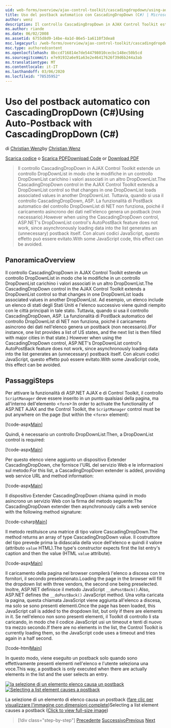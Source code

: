 ```yaml
---
uid: web-forms/overview/ajax-control-toolkit/cascadingdropdown/using-auto-postback-with-cascadingdropdown-cs
title: Uso del postback automatico con CascadingDropDown (C#) | Microsoft Docs
author: wenz
description: Il controllo CascadingDropDown in AJAX Control Toolkit estende un controllo DropDownList in modo che le modifiche in un controllo DropDownList carichino i valori associati in un altr...
ms.author: riande
ms.date: 06/02/2008
ms.assetid: 6755d8d9-14be-4a1d-86e5-1a6110f3dea8
msc.legacyurl: /web-forms/overview/ajax-control-toolkit/cascadingdropdown/using-auto-postback-with-cascadingdropdown-cs
msc.type: authoredcontent
ms.openlocfilehash: 8bccd716814e7de544798010cecbc148ec50b5cd
ms.sourcegitcommit: e7e91932a6e91a63e2e46417626f39d6b244a3ab
ms.translationtype: MT
ms.contentlocale: it-IT
ms.lasthandoff: 03/06/2020
ms.locfileid: "78535952"
---
```

# <a name="using-auto-postback-with-cascadingdropdown-c"></a><span data-ttu-id="c3b2f-103">Uso del postback automatico con CascadingDropDown (C#)</span><span class="sxs-lookup"><span data-stu-id="c3b2f-103">Using Auto-Postback with CascadingDropDown (C#)</span></span>

<span data-ttu-id="c3b2f-104">di [Christian Wenz](https://github.com/wenz)</span><span class="sxs-lookup"><span data-stu-id="c3b2f-104">by [Christian Wenz](https://github.com/wenz)</span></span>

<span data-ttu-id="c3b2f-105">[Scarica codice](https://download.microsoft.com/download/9/0/7/907760b1-2c60-4f81-aeb6-ca416a573b0d/cascadingdropdown3.cs.zip) o [Scarica PDF](https://download.microsoft.com/download/2/d/c/2dc10e34-6983-41d4-9c08-f78f5387d32b/cascadingdropdown3CS.pdf)</span><span class="sxs-lookup"><span data-stu-id="c3b2f-105">[Download Code](https://download.microsoft.com/download/9/0/7/907760b1-2c60-4f81-aeb6-ca416a573b0d/cascadingdropdown3.cs.zip) or [Download PDF](https://download.microsoft.com/download/2/d/c/2dc10e34-6983-41d4-9c08-f78f5387d32b/cascadingdropdown3CS.pdf)</span></span>

> <span data-ttu-id="c3b2f-106">Il controllo CascadingDropDown in AJAX Control Toolkit estende un controllo DropDownList in modo che le modifiche in un controllo DropDownList carichino i valori associati in un altro DropDownList.</span><span class="sxs-lookup"><span data-stu-id="c3b2f-106">The CascadingDropDown control in the AJAX Control Toolkit extends a DropDownList control so that changes in one DropDownList loads associated values in another DropDownList.</span></span> <span data-ttu-id="c3b2f-107">Tuttavia, quando si usa il controllo CascadingDropDown, ASP. La funzionalità di PostBack automatico del controllo DropDownList di NET non funziona, poiché il caricamento asincrono dei dati nell'elenco genera un postback (non necessario).</span><span class="sxs-lookup"><span data-stu-id="c3b2f-107">However when using the CascadingDropDown control, ASP.NET's DropDownList control's AutoPostBack feature does not work, since asynchronously loading data into the list generates an (unnecessary) postback itself.</span></span> <span data-ttu-id="c3b2f-108">Con alcuni codici JavaScript, questo effetto può essere evitato.</span><span class="sxs-lookup"><span data-stu-id="c3b2f-108">With some JavaScript code, this effect can be avoided.</span></span>

## <a name="overview"></a><span data-ttu-id="c3b2f-109">Panoramica</span><span class="sxs-lookup"><span data-stu-id="c3b2f-109">Overview</span></span>

<span data-ttu-id="c3b2f-110">Il controllo CascadingDropDown in AJAX Control Toolkit estende un controllo DropDownList in modo che le modifiche in un controllo DropDownList carichino i valori associati in un altro DropDownList.</span><span class="sxs-lookup"><span data-stu-id="c3b2f-110">The CascadingDropDown control in the AJAX Control Toolkit extends a DropDownList control so that changes in one DropDownList loads associated values in another DropDownList.</span></span> <span data-ttu-id="c3b2f-111">Ad esempio, un elenco include un elenco di stati degli Stati Uniti e l'elenco successivo viene quindi riempito con le città principali in tale stato. Tuttavia, quando si usa il controllo CascadingDropDown, ASP. La funzionalità di PostBack automatico del controllo DropDownList di NET non funziona, poiché il caricamento asincrono dei dati nell'elenco genera un postback (non necessario).</span><span class="sxs-lookup"><span data-stu-id="c3b2f-111">(For instance, one list provides a list of US states, and the next list is then filled with major cities in that state.) However when using the CascadingDropDown control, ASP.NET's DropDownList control's AutoPostBack feature does not work, since asynchronously loading data into the list generates an (unnecessary) postback itself.</span></span> <span data-ttu-id="c3b2f-112">Con alcuni codici JavaScript, questo effetto può essere evitato.</span><span class="sxs-lookup"><span data-stu-id="c3b2f-112">With some JavaScript code, this effect can be avoided.</span></span>

## <a name="steps"></a><span data-ttu-id="c3b2f-113">Passaggi</span><span class="sxs-lookup"><span data-stu-id="c3b2f-113">Steps</span></span>

<span data-ttu-id="c3b2f-114">Per attivare la funzionalità di ASP.NET AJAX e di Control Toolkit, il controllo `ScriptManager` deve essere inserito in un punto qualsiasi della pagina, ma all'interno dell'elemento &lt;`form`&gt;:</span><span class="sxs-lookup"><span data-stu-id="c3b2f-114">In order to activate the functionality of ASP.NET AJAX and the Control Toolkit, the `ScriptManager` control must be put anywhere on the page (but within the &lt;`form`&gt; element):</span></span>

[!code-aspx[Main](using-auto-postback-with-cascadingdropdown-cs/samples/sample1.aspx)]

<span data-ttu-id="c3b2f-115">Quindi, è necessario un controllo DropDownList:</span><span class="sxs-lookup"><span data-stu-id="c3b2f-115">Then, a DropDownList control is required:</span></span>

[!code-aspx[Main](using-auto-postback-with-cascadingdropdown-cs/samples/sample2.aspx)]

<span data-ttu-id="c3b2f-116">Per questo elenco viene aggiunto un dispositivo Extender CascadingDropDown, che fornisce l'URL del servizio Web e le informazioni sul metodo:</span><span class="sxs-lookup"><span data-stu-id="c3b2f-116">For this list, a CascadingDropDown extender is added, providing web service URL and method information:</span></span>

[!code-aspx[Main](using-auto-postback-with-cascadingdropdown-cs/samples/sample3.aspx)]

<span data-ttu-id="c3b2f-117">Il dispositivo Extender CascadingDropDown chiama quindi in modo asincrono un servizio Web con la firma del metodo seguente:</span><span class="sxs-lookup"><span data-stu-id="c3b2f-117">The CascadingDropDown extender then asynchronously calls a web service with the following method signature:</span></span>

[!code-csharp[Main](using-auto-postback-with-cascadingdropdown-cs/samples/sample4.cs)]

<span data-ttu-id="c3b2f-118">Il metodo restituisce una matrice di tipo valore CascadingDropDown.</span><span class="sxs-lookup"><span data-stu-id="c3b2f-118">The method returns an array of type CascadingDropDown value.</span></span> <span data-ttu-id="c3b2f-119">Il costruttore del tipo prevede prima la didascalia della voce dell'elenco e quindi il valore (attributo `value` HTML).</span><span class="sxs-lookup"><span data-stu-id="c3b2f-119">The type's constructor expects first the list entry's caption and then the value (HTML `value` attribute).</span></span>

[!code-aspx[Main](using-auto-postback-with-cascadingdropdown-cs/samples/sample5.aspx)]

<span data-ttu-id="c3b2f-120">Il caricamento della pagina nel browser compilerà l'elenco a discesa con tre fornitori, il secondo preselezionato.</span><span class="sxs-lookup"><span data-stu-id="c3b2f-120">Loading the page in the browser will fill the dropdown list with three vendors, the second one being preselected.</span></span> <span data-ttu-id="c3b2f-121">Inoltre, ASP.NET definisce il metodo JavaScript `__doPostBack()`.</span><span class="sxs-lookup"><span data-stu-id="c3b2f-121">Also, ASP.NET defines the `__doPostBack()` JavaScript method.</span></span> <span data-ttu-id="c3b2f-122">Una volta caricata la pagina, questa chiamata JavaScript viene aggiunta all'elenco a discesa, ma solo se sono presenti elementi.</span><span class="sxs-lookup"><span data-stu-id="c3b2f-122">Once the page has been loaded, this JavaScript call is added to the dropdown list, but only if there are elements in it.</span></span> <span data-ttu-id="c3b2f-123">Se nell'elenco non sono presenti elementi, il Toolkit di controllo li sta caricando, in modo che il codice JavaScript usi un timeout e tenti di nuovo tra mezzo secondo.</span><span class="sxs-lookup"><span data-stu-id="c3b2f-123">If there are no elements in the list, the Control Toolkit is currently loading them, so the JavaScript code uses a timeout and tries again in a half second.</span></span>

[!code-html[Main](using-auto-postback-with-cascadingdropdown-cs/samples/sample6.html)]

<span data-ttu-id="c3b2f-124">In questo modo, viene eseguito un postback solo quando sono effettivamente presenti elementi nell'elenco e l'utente seleziona una voce.</span><span class="sxs-lookup"><span data-stu-id="c3b2f-124">This way, a postback is only executed when there are actually elements in the list and the user selects an entry.</span></span>

<span data-ttu-id="c3b2f-125">[![la selezione di un elemento elenco causa un postback](using-auto-postback-with-cascadingdropdown-cs/_static/image2.png)](using-auto-postback-with-cascadingdropdown-cs/_static/image1.png)</span><span class="sxs-lookup"><span data-stu-id="c3b2f-125">[![Selecting a list element causes a postback](using-auto-postback-with-cascadingdropdown-cs/_static/image2.png)](using-auto-postback-with-cascadingdropdown-cs/_static/image1.png)</span></span>

<span data-ttu-id="c3b2f-126">La selezione di un elemento di elenco causa un postback ([fare clic per visualizzare l'immagine con dimensioni complete](using-auto-postback-with-cascadingdropdown-cs/_static/image3.png))</span><span class="sxs-lookup"><span data-stu-id="c3b2f-126">Selecting a list element causes a postback ([Click to view full-size image](using-auto-postback-with-cascadingdropdown-cs/_static/image3.png))</span></span>

> [!div class="step-by-step"]
> <span data-ttu-id="c3b2f-127">[Precedente](presetting-list-entries-with-cascadingdropdown-cs.md)
> [Successivo](filling-a-list-using-cascadingdropdown-vb.md)</span><span class="sxs-lookup"><span data-stu-id="c3b2f-127">[Previous](presetting-list-entries-with-cascadingdropdown-cs.md)
[Next](filling-a-list-using-cascadingdropdown-vb.md)</span></span>
